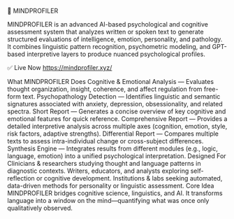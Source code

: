  🧠 MINDPROFILER

MINDPROFILER is an advanced AI-based psychological and cognitive assessment system that analyzes written or spoken text to generate structured evaluations of intelligence, emotion, personality, and pathology. It combines linguistic pattern recognition, psychometric modeling, and GPT-based interpretive layers to produce nuanced psychological profiles.

✅ Live Now
https://mindprofiler.xyz/

What MINDPROFILER Does
Cognitive & Emotional Analysis — Evaluates thought organization, insight, coherence, and affect regulation from free-form text.
Psychopathology Detection — Identifies linguistic and semantic signatures associated with anxiety, depression, obsessionality, and related spectra.
Short Report — Generates a concise overview of key cognitive and emotional features for quick reference.
Comprehensive Report — Provides a detailed interpretive analysis across multiple axes (cognition, emotion, style, risk factors, adaptive strengths).
Differential Report — Compares multiple texts to assess intra-individual change or cross-subject differences.
Synthesis Engine — Integrates results from different modules (e.g., logic, language, emotion) into a unified psychological interpretation.
Designed For
Clinicians & researchers studying thought and language patterns in diagnostic contexts.
Writers, educators, and analysts exploring self-reflection or cognitive development.
Institutions & labs seeking automated, data-driven methods for personality or linguistic assessment.
Core Idea
MINDPROFILER bridges cognitive science, linguistics, and AI.
It transforms language into a window on the mind—quantifying what was once only qualitatively observed.
